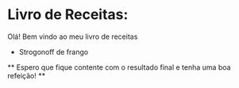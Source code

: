 
  # Livro de Receitas: 
  
  Olá! Bem vindo ao meu livro de receitas
  
  
  - Strogonoff de frango
  
  
  ** Espero que fique contente com o resultado final e tenha uma boa refeição! **
